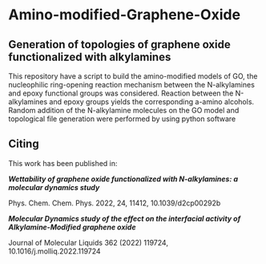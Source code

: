 # Amino-modified-Graphene-Oxide
## Generation of topologies of graphene oxide functionalized with alkylamines
This repository have a script to build the amino-modified models of GO, the nucleophilic ring-opening reaction mechanism between the N-alkylamines and epoxy functional groups was considered. Reaction between the N-alkylamines and epoxy groups yields the corresponding a-amino alcohols. Random addition of the N-alkylamine molecules on the GO model and topological file generation were performed by using python software


## Citing

This work has been published in:

***Wettability of graphene oxide functionalized with N-alkylamines: a molecular dynamics study***

Phys. Chem. Chem. Phys. 2022, 24, 11412, 10.1039/d2cp00292b

***Molecular Dynamics study of the effect on the interfacial activity of Alkylamine-Modified graphene oxide***

Journal of Molecular Liquids 362 (2022) 119724, 10.1016/j.molliq.2022.119724
